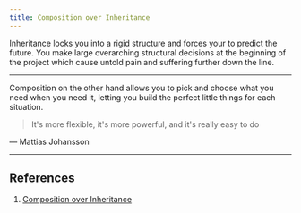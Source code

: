 ```yaml
---
title: Composition over Inheritance
---
```


Inheritance locks you into a rigid structure and forces your to predict the future. You make large overarching structural decisions at the beginning of the project which cause untold pain and suffering further down the line.

---

Composition on the other hand allows you to pick and choose what you need when you need it, letting you build the perfect little things for each situation.

> It's more flexible, it's more powerful, and it's really easy to do

— Mattias Johansson

---

## References

1. [Composition over Inheritance](https://www.youtube.com/watch?v=wfMtDGfHWpA)
